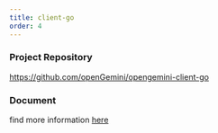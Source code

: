 ```yaml
---
title: client-go
order: 4
---
```


### Project Repository

https://github.com/openGemini/opengemini-client-go

### Document

find more information [here](https://pkg.go.dev/github.com/openGemini/opengemini-client-go)
